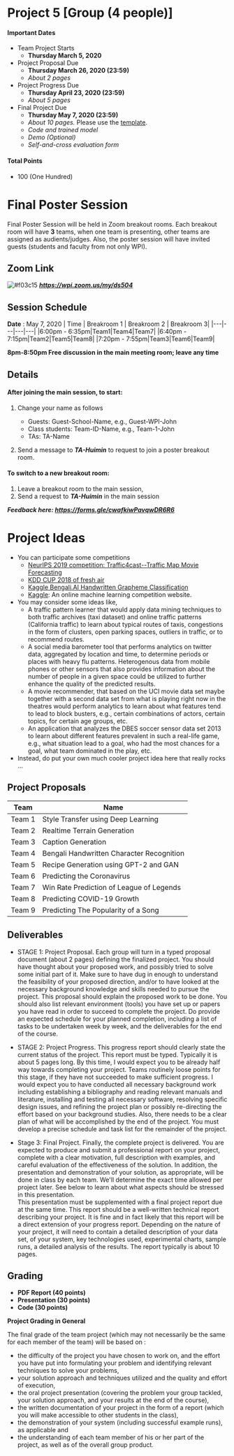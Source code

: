 # Project 5 [Group (4 people)]

#### Important Dates
* Team Project Starts
  * **Thursday March 5, 2020**
* Project Proposal Due
  * **Thursday March 26, 2020 (23:59)**
  * *About 2 pages*
* Project Progress Due
  * **Thursday April 23, 2020 (23:59)**
  * *About 5 pages*
* Final Project Due
  * **Thursday May 7, 2020 (23:59)**
  * *About 10 pages.* Please use the [template](https://github.com/yanhuata/DS504CS586-S20/blob/master/project5/acm_submission_template.docx).
  * *Code and trained model*
  * *Demo (Optional)*
  * *Self-and-cross evaluation form*

#### Total Points
* 100 (One Hundred)


# Final Poster Session
Final Poster Session will be held in Zoom breakout rooms. Each breakout room will have **3** teams, when one team is presenting, other teams are assigned as audients/judges. Also, the poster session will have invited guests (students and faculty from not
only WPI).
## Zoom Link

![#f03c15](https://via.placeholder.com/15/f03c15/000000?text=+) ***https://wpi.zoom.us/my/ds504***


## Session Schedule
**Date** : May 7, 2020
| Time | Breakroom 1 | Breakroom 2 | Breakroom 3| 
|---|---|---|---|
|6:00pm - 6:35pm|Team1|Team4|Team7|
|6:40pm - 7:15pm|Team2|Team5|Team8|
|7:20pm - 7:55pm|Team3|Team6|Team9|

**8pm-8:50pm Free discussion in the main meeting room; leave any time**

## Details
#### After joining the main session, to start: 

1. Change your name as follows 
   - Guests: Guest-School-Name, e.g., Guest-WPI-John
   - Class students: Team-ID-Name, e.g., Team-1-John
   - TAs: TA-Name

2. Send a message to ***TA-Huimin*** to request to join a poster breakout room.

#### To switch to a new breakout room:

1. Leave a breakout room to the main session, 
2. Send a request to ***TA-Huimin*** in the main session

***Feedback here: https://forms.gle/cwafkiwPavqwDR6R6***

# Project Ideas
* You can participate some competitions
  * [NeurIPS 2019 competition: Traffic4cast--Traffic Map Movie Forecasting](https://www.iarai.ac.at/traffic4cast/)
  * [KDD CUP 2018 of fresh air](https://www.kdd.org/kdd2018/kdd-cup)
  * [Kaggle Bengali.AI Handwritten Grapheme Classification](https://www.kaggle.com/c/bengaliai-cv19)
  * [Kaggle](https://www.kaggle.com/): An online machine learning competition website.
* You may consider some ideas like,
  * A traffic pattern learner that would apply data mining techniques to both traffic archives (taxi dataset) and online traffic patterns (California traffic) to learn about typical routes of taxis, congestions in the form of clusters, open parking spaces, outliers in traffic, or to recommend routes.
  * A social media barometer tool that performs analytics on twitter data, aggregated by location and time, to determine periods or places with heavy flu patterns. Heterogenous data from mobile phones or other sensors that also provides information about the number of people in a given space could be utilized to further enhance the quality of the predicted results.
  * A movie recommender, that based on the UCI movie data set maybe together with a second data set from what is playing right now in the theatres would perform analytics to learn about what features tend to lead to block busters, e.g., certain combinations of actors, certain topics, for certain age groups, etc.
  * An application that analyzes the DBES soccer sensor data set 2013 to learn about different features prevalent in such a real-life game, e.g., what situation lead to a goal, who had the most chances for a goal, what team dominated in the play, etc.
* Instead, do put your own much cooler project idea here that really rocks ...

## Project Proposals

| Team |  Name |
|---|---|
|Team 1|  Style Transfer using Deep Learning |
|Team 2| Realtime Terrain Generation |
|Team 3|  Caption Generation|
|Team 4|  Bengali Handwritten Character Recognition |
|Team 5| Recipe Generation using GPT-2 and GAN|
|Team 6| Predicting the Coronavirus|
|Team 7| Win Rate Prediction of League of Legends|
|Team 8| Predicting COVID-19 Growth|
|Team 9| Predicting The Popularity of a Song|





## Deliverables
* STAGE 1: Project Proposal.
Each group will turn in a typed proposal document (about 2 pages) defining the finalized project. You should have thought about your proposed work, and possibly tried to solve some initial part of it. Make sure to have dug in enough to understand the feasibility of your proposed direction, and/or to have looked at the necessary background knowledge and skills needed to pursue the project. This proposal should explain the proposed work to be done. You should also list relevant environment (tools) you have set up or papers you have read in order to succeed to complete the project. Do provide an expected schedule for your planned completion, including a list of tasks to be undertaken week by week, and the deliverables for the end of the course.<br>

* STAGE 2: Project Progress.
This progress report should clearly state the current status of the project. This report must be typed. Typically it is about 5 pages long. By this time, I would expect you to be already half way towards completing your project. Teams routinely loose points for this stage, if they have not succeeded to make sufficient progress. I would expect you to have conducted all necessary background work including establishing a bibliography and reading relevant manuals and literature, installing and testing all necessary software, resolving specific design issues, and refining the project plan or possibly re-directing the effort based on your background studies. Also, there needs to be a clear plan of what will be accomplished by the end of the project. You must develop a precise schedule and task list for the remainder of the project.<br>

* Stage 3: Final Project.
Finally, the complete project is delivered. You are expected to produce and submit a professional report on your project, complete with a clear motivation, full description with examples, and careful evaluation of the effectiveness of the solution. In addition, the presentation and demonstration of your solution, as appropriate, will be done in class by each team. We'll determine the exact time allowed per project later. See below to learn about what aspects should be stressed in this presentation.<br>
This presentation must be supplemented with a final project report due at the same time. This report should be a well-written technical report describing your project. It is fine and in fact likely that this report will be a direct extension of your progress report. Depending on the nature of your project, it will need to contain a detailed description of your data set, of your system, key technologies used, experimental charts, sample runs, a detailed analysis of the results. The report typically is about 10 pages.

## Grading
* **PDF Report (40 points)**
* **Presentation (30 points)**
* **Code (30 points)**

**Project Grading in General**

The final grade of the team project (which may not necessarily be the same for each member of the team) will be based on :
* the difficulty of the project you have chosen to work on, and the effort you have put into formulating your problem and identifying relevant techniques to solve your problems,
* your solution approach and techniques utilized and the quality and effort of execution,
* the oral project presentation (covering the problem your group tackled, your solution approach, and your results at the end of the course),
* the written documentation of your project in the form of a report (which you will make accessible to other students in the class),
* the demonstration of your system (including successful example runs), as applicable and
* the understanding of each team member of his or her part of the project, as well as of the overall group product.
